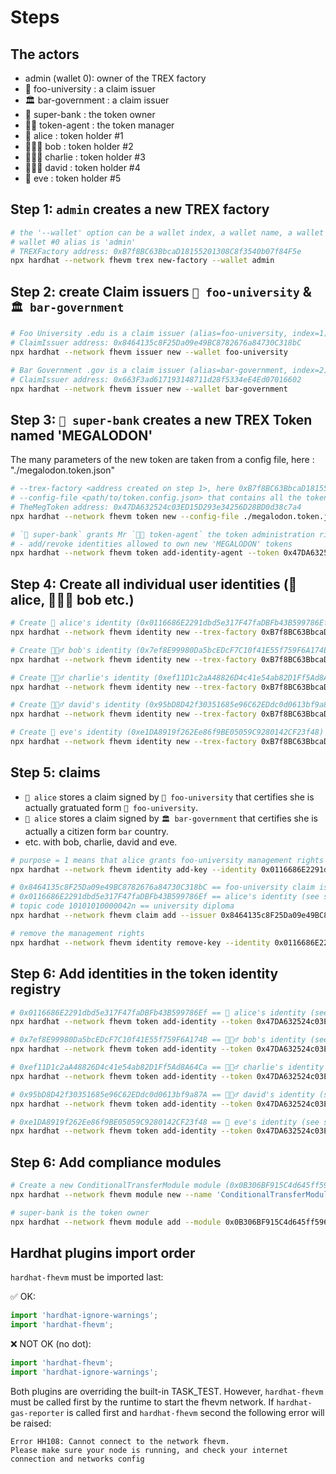 # Steps

## The actors

- admin (wallet 0): owner of the TREX factory
- 🏫 foo-university : a claim issuer
- 🏛️ bar-government : a claim issuer
- 🏦 super-bank : the token owner
- 👨‍🚀 token-agent : the token manager
- 👩 alice : token holder #1
- 👱🏼‍♂️ bob : token holder #2
- 👱🏼‍♂️ charlie : token holder #3
- 👱🏼‍♂️ david : token holder #4
- 👩 eve : token holder #5

## Step 1: `admin` creates a new TREX factory

```bash
# the '--wallet' option can be a wallet index, a wallet name, a wallet address or a private key
# wallet #0 alias is 'admin'
# TREXFactory address: 0xB7f8BC63BbcaD18155201308C8f3540b07f84F5e
npx hardhat --network fhevm trex new-factory --wallet admin
```

## Step 2: create Claim issuers `🏫 foo-university` & `🏛️ bar-government`

```bash
# Foo University .edu is a claim issuer (alias=foo-university, index=1)
# ClaimIssuer address: 0x8464135c8F25Da09e49BC8782676a84730C318bC
npx hardhat --network fhevm issuer new --wallet foo-university

# Bar Government .gov is a claim issuer (alias=bar-government, index=2)
# ClaimIssuer address: 0x663F3ad617193148711d28f5334eE4Ed07016602
npx hardhat --network fhevm issuer new --wallet bar-government
```

## Step 3: `🏦 super-bank` creates a new TREX Token named 'MEGALODON'

The many parameters of the new token are taken from a config file, here : "./megalodon.token.json"
```bash
# --trex-factory <address created on step 1>, here 0xB7f8BC63BbcaD18155201308C8f3540b07f84F5e
# --config-file <path/to/token.config.json> that contains all the token settings
# TheMegToken address: 0x47DA632524c03ED15D293e34256D28BD0d38c7a4
npx hardhat --network fhevm token new --config-file ./megalodon.token.json --owner super-bank --trex-factory 0xB7f8BC63BbcaD18155201308C8f3540b07f84F5e --wallet admin --salt TheMegToken

# `🏦 super-bank` grants Mr `👨‍🚀 token-agent` the token administration rights:
# - add/revoke identities allowed to own new 'MEGALODON' tokens
npx hardhat --network fhevm token add-identity-agent --token 0x47DA632524c03ED15D293e34256D28BD0d38c7a4 --wallet super-bank token-agent
```

## Step 4: Create all individual user identities (👩 alice, 👱🏼‍♂️ bob etc.)

```bash
# Create 👩 alice's identity (0x0116686E2291dbd5e317F47faDBFb43B599786Ef)
npx hardhat --network fhevm identity new --trex-factory 0xB7f8BC63BbcaD18155201308C8f3540b07f84F5e --wallet alice

# Create 👱🏼‍♂️ bob's identity (0x7ef8E99980Da5bcEDcF7C10f41E55f759F6A174B)
npx hardhat --network fhevm identity new --trex-factory 0xB7f8BC63BbcaD18155201308C8f3540b07f84F5e --wallet bob

# Create 👱🏼‍♂️ charlie's identity (0xef11D1c2aA48826D4c41e54ab82D1Ff5Ad8A64Ca)
npx hardhat --network fhevm identity new --trex-factory 0xB7f8BC63BbcaD18155201308C8f3540b07f84F5e --wallet charlie

# Create 👱🏼‍♂️ david's identity (0x95bD8D42f30351685e96C62EDdc0d0613bf9a87A)
npx hardhat --network fhevm identity new --trex-factory 0xB7f8BC63BbcaD18155201308C8f3540b07f84F5e --wallet david

# Create 👩 eve's identity (0xe1DA8919f262Ee86f9BE05059C9280142CF23f48)
npx hardhat --network fhevm identity new --trex-factory 0xB7f8BC63BbcaD18155201308C8f3540b07f84F5e --wallet eve
```

## Step 5: claims
- `👩 alice` stores a claim signed by `🏫 foo-university` that certifies she is actually gratuated form `🏫 foo-university`.
- `👩 alice` stores a claim signed by `🏛️ bar-government` that certifies she is actually a citizen form `bar` country.
- etc. with bob, charlie, david and eve.

```bash
# purpose = 1 means that alice grants foo-university management rights to store the signed claim.
npx hardhat --network fhevm identity add-key --identity 0x0116686E2291dbd5e317F47faDBFb43B599786Ef --wallet alice --key foo-university --purpose 1

# 0x8464135c8F25Da09e49BC8782676a84730C318bC == foo-university claim issuer contract address (see step 2).
# 0x0116686E2291dbd5e317F47faDBFb43B599786Ef == alice's identity (see step 4).
# topic code 10101010000042n == university diploma
npx hardhat --network fhevm claim add --issuer 0x8464135c8F25Da09e49BC8782676a84730C318bC --wallet foo-university --identity 0x0116686E2291dbd5e317F47faDBFb43B599786Ef --data "Alice is graduated from Foo University" --topic 10101010000042

# remove the management rights
npx hardhat --network fhevm identity remove-key --identity 0x0116686E2291dbd5e317F47faDBFb43B599786Ef --wallet alice --key foo-university --purpose 1
```

## Step 6: Add identities in the token identity registry

```bash
# 0x0116686E2291dbd5e317F47faDBFb43B599786Ef == 👩 alice's identity (see step 4).
npx hardhat --network fhevm token add-identity --token 0x47DA632524c03ED15D293e34256D28BD0d38c7a4 --wallet token-agent --country 1 --user alice --identity 0x0116686E2291dbd5e317F47faDBFb43B599786Ef

# 0x7ef8E99980Da5bcEDcF7C10f41E55f759F6A174B == 👱🏼‍♂️ bob's identity (see step 4).
npx hardhat --network fhevm token add-identity --token 0x47DA632524c03ED15D293e34256D28BD0d38c7a4 --wallet token-agent --country 1 --user bob --identity 0x7ef8E99980Da5bcEDcF7C10f41E55f759F6A174B

# 0xef11D1c2aA48826D4c41e54ab82D1Ff5Ad8A64Ca == 👱🏼‍♂️ charlie's identity (see step 4).
npx hardhat --network fhevm token add-identity --token 0x47DA632524c03ED15D293e34256D28BD0d38c7a4 --wallet token-agent --country 2 --user charlie --identity 0xef11D1c2aA48826D4c41e54ab82D1Ff5Ad8A64Ca

# 0x95bD8D42f30351685e96C62EDdc0d0613bf9a87A == 👱🏼‍♂️ david's identity (see step 4).
npx hardhat --network fhevm token add-identity --token 0x47DA632524c03ED15D293e34256D28BD0d38c7a4 --wallet token-agent --country 2 --user david --identity 0x95bD8D42f30351685e96C62EDdc0d0613bf9a87A

# 0xe1DA8919f262Ee86f9BE05059C9280142CF23f48 == 👩 eve's identity (see step 4).
npx hardhat --network fhevm token add-identity --token 0x47DA632524c03ED15D293e34256D28BD0d38c7a4 --wallet token-agent --country 3 --user eve --identity 0xe1DA8919f262Ee86f9BE05059C9280142CF23f48
```

## Step 6: Add compliance modules

```bash
# Create a new ConditionalTransferModule module (0x0B306BF915C4d645ff596e518fAf3F9669b97016)
npx hardhat --network fhevm module new --name 'ConditionalTransferModule' --wallet admin

# super-bank is the token owner
npx hardhat --network fhevm module add --module 0x0B306BF915C4d645ff596e518fAf3F9669b97016 --token 0x47DA632524c03ED15D293e34256D28BD0d38c7a4 --wallet super-bank
```

## Hardhat plugins import order

`hardhat-fhevm` must be imported last:

✅ OK:
```js
import 'hardhat-ignore-warnings';
import 'hardhat-fhevm';
```

❌ NOT OK (no dot):

```js
import 'hardhat-fhevm';
import 'hardhat-ignore-warnings';
```

Both plugins are overriding the built-in TASK_TEST. However, `hardhat-fhevm` must be called first by the runtime to start the fhevm network.
If `hardhat-gas-reporter` is called first and `hardhat-fhevm` second the following error will be raised:

```
Error HH108: Cannot connect to the network fhevm.
Please make sure your node is running, and check your internet connection and networks config
```



